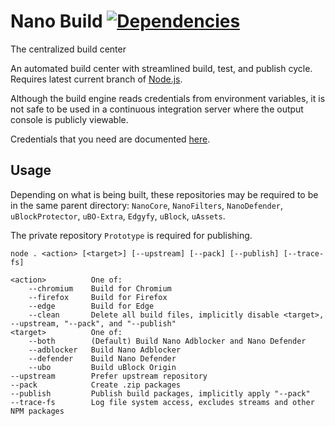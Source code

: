 # Nano Build [![Dependencies](https://david-dm.org/NanoAdblocker/NanoBuild.svg)](https://david-dm.org/NanoAdblocker/NanoBuild)

The centralized build center

An automated build center with streamlined build, test, and publish cycle.
Requires latest current branch of [Node.js](https://nodejs.org/en/).

Although the build engine reads credentials from environment variables, it is
not safe to be used in a continuous integration server where the output console
is publicly viewable.

Credentials that you need are documented [here](/lib/find-credentials.js).

## Usage

Depending on what is being built, these repositories may be required to be in
the same parent directory: `NanoCore`, `NanoFilters`, `NanoDefender`,
`uBlockProtector`, `uBO-Extra`, `Edgyfy`, `uBlock`, `uAssets`.

The private repository `Prototype` is required for publishing.

```
node . <action> [<target>] [--upstream] [--pack] [--publish] [--trace-fs]

<action>          One of:
    --chromium    Build for Chromium
    --firefox     Build for Firefox
    --edge        Build for Edge
    --clean       Delete all build files, implicitly disable <target>, --upstream, "--pack", and "--publish"
<target>          One of:
    --both        (Default) Build Nano Adblocker and Nano Defender
    --adblocker   Build Nano Adblocker
    --defender    Build Nano Defender
    --ubo         Build uBlock Origin
--upstream        Prefer upstream repository
--pack            Create .zip packages
--publish         Publish build packages, implicitly apply "--pack"
--trace-fs        Log file system access, excludes streams and other NPM packages
```
